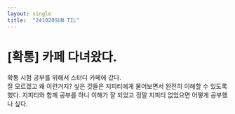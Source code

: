```yaml
---
layout: single
title:  "241020SUN TIL"
---
```

# [확통] 카페 다녀왔다. 


확통 시험 공부를 위해서 스터디 카페에 갔다.  
잘 모르겠고 왜 이런거지? 싶은 것들은 지피티에게 물어보면서 완전히 이해할 수 있도록 했다.
지피티와 함께 공부를 하니 이해가 잘 되었고 정말 지피티 없었으면 어떻게 공부했나 싶다.
